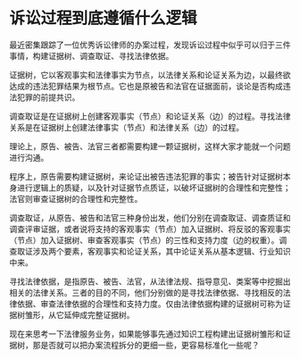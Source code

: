 # 诉讼过程到底遵循什么逻辑


最近密集跟踪了一位优秀诉讼律师的办案过程，发现诉讼过程中似乎可以归于三件事情，构建证据树、调查取证、寻找法律依据。

证据树，它以客观事实和法律事实为节点，以法律关系和论证关系为边，以最终欲达成的违法犯罪结果为根节点。它也是原被告和法官在证据面前，谈论是否构成违法犯罪的前提共识。

调查取证是在证据树上创建客观事实（节点）和论证关系（边）的过程。寻找法律关系是在证据树上创建法律事实（节点）和法律关系（边）的过程。

理论上，原告、被告、法官三者都需要构建一颗证据树，这样大家才能就一个问题进行沟通。

程序上，原告需要构建证据树，来论证出被告违法犯罪的事实；被告针对证据树本身进行逻辑上的质疑，以及针对证据节点质证，以破坏证据树的合理性和完整性；法官则审查证据树的合理性和完整性。

调查取证，从原告、被告和法官三种身份出发，他们分别在调查取证、调查质证和调查评审证据，或者说将支持的客观事实（节点）加入证据树、将反驳的客观事实（节点）加入证据树、审查客观事实（节点）的三性和支持力度（边的权重）。调查取证涉及两个要素，客观事实和论证关系，其中论证关系从基本逻辑、行业知识中来。

寻找法律依据，是指原告、被告、法官，从法律法规、指导意见、类案等中挖掘出相关的法律关系。三者的目的不同，他们分别做的是寻找法律依据、寻找相反的法律依据、审查法律依据的合理性和支持力度。仅由法律依据构建的证据树可称为证据树雏形，从它延伸成完整证据树。

现在来思考一下法律服务业务，如果能够事先通过知识工程构建出证据树雏形和证据树，那是否就可以把办案流程拆分的更细一些，更容易标准化一些呢？

